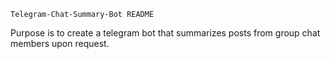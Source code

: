     Telegram-Chat-Summary-Bot README

Purpose is to create a telegram bot that summarizes posts from group chat members upon request.
